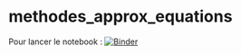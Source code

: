 # methodes_approx_equations
Pour lancer le notebook  :
[![Binder](https://mybinder.org/badge.svg)](https://mybinder.org/v2/gh/jbribet/methodes_approx_equations/master?filepath=methodes_approx_eq_a_completer.ipynb)
